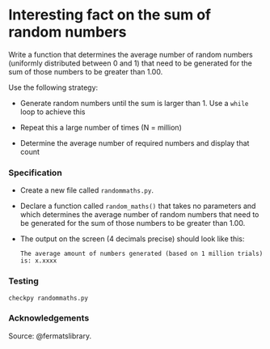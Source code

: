 # Interesting fact on the sum of random numbers

Write a function that determines the average number of random numbers (uniformly distributed between 0 and 1) that need to be generated for the sum of those numbers to be greater than 1.00.

Use the following strategy:

*   Generate random numbers until the sum is larger than 1. Use a `while` loop to achieve this

*   Repeat this a large number of times (N = million)

*   Determine the average number of required numbers and display that count

### Specification

*   Create a new file called `randommaths.py`.

*   Declare a function called `random_maths()` that takes no parameters and which determines the average number of random numbers that need to be generated for the sum of those numbers to be greater than 1.00.

*   The output on the screen (4 decimals precise) should look like this:

		The average amount of numbers generated (based on 1 million trials) is: x.xxxx

### Testing

	checkpy randommaths.py


### Acknowledgements

Source: @fermatslibrary.
